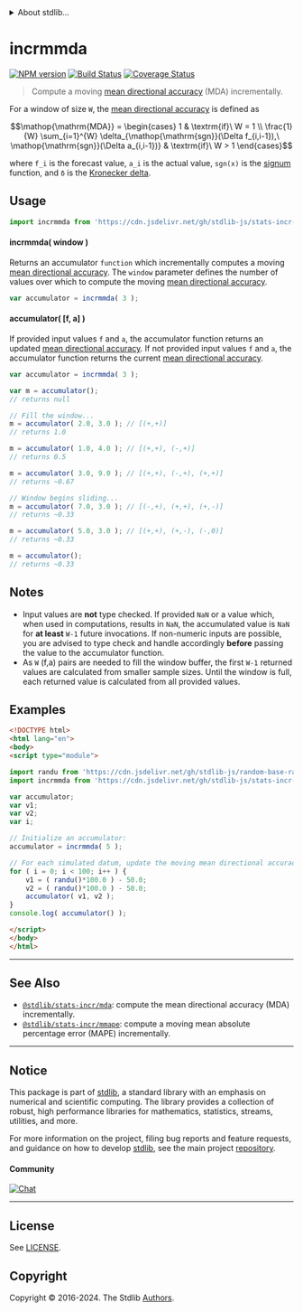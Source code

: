 <!--

@license Apache-2.0

Copyright (c) 2018 The Stdlib Authors.

Licensed under the Apache License, Version 2.0 (the "License");
you may not use this file except in compliance with the License.
You may obtain a copy of the License at

   http://www.apache.org/licenses/LICENSE-2.0

Unless required by applicable law or agreed to in writing, software
distributed under the License is distributed on an "AS IS" BASIS,
WITHOUT WARRANTIES OR CONDITIONS OF ANY KIND, either express or implied.
See the License for the specific language governing permissions and
limitations under the License.

-->


<details>
  <summary>
    About stdlib...
  </summary>
  <p>We believe in a future in which the web is a preferred environment for numerical computation. To help realize this future, we've built stdlib. stdlib is a standard library, with an emphasis on numerical and scientific computation, written in JavaScript (and C) for execution in browsers and in Node.js.</p>
  <p>The library is fully decomposable, being architected in such a way that you can swap out and mix and match APIs and functionality to cater to your exact preferences and use cases.</p>
  <p>When you use stdlib, you can be absolutely certain that you are using the most thorough, rigorous, well-written, studied, documented, tested, measured, and high-quality code out there.</p>
  <p>To join us in bringing numerical computing to the web, get started by checking us out on <a href="https://github.com/stdlib-js/stdlib">GitHub</a>, and please consider <a href="https://opencollective.com/stdlib">financially supporting stdlib</a>. We greatly appreciate your continued support!</p>
</details>

# incrmmda

[![NPM version][npm-image]][npm-url] [![Build Status][test-image]][test-url] [![Coverage Status][coverage-image]][coverage-url] <!-- [![dependencies][dependencies-image]][dependencies-url] -->

> Compute a moving [mean directional accuracy][mean-directional-accuracy] (MDA) incrementally.

<section class="intro">

For a window of size `W`, the [mean directional accuracy][mean-directional-accuracy] is defined as

<!-- <equation class="equation" label="eq:mean_directional_accuracy" align="center" raw="\operatorname{MDA} = \begin{cases} 1 & \textrm{if}\ W = 1 \\ \frac{1}{W} \sum_{i=1}^{W} \delta_{\operatorname{sgn}(\Delta f_{i,i-1}),\ \operatorname{sgn}(\Delta a_{i,i-1})} & \textrm{if}\ W > 1 \end{cases}" alt="Equation for the mean directional accuracy."> -->

```math
\mathop{\mathrm{MDA}} = \begin{cases} 1 & \textrm{if}\ W = 1 \\ \frac{1}{W} \sum_{i=1}^{W} \delta_{\mathop{\mathrm{sgn}}(\Delta f_{i,i-1}),\ \mathop{\mathrm{sgn}}(\Delta a_{i,i-1})} & \textrm{if}\ W > 1 \end{cases}
```

<!-- <div class="equation" align="center" data-raw-text="\operatorname{MDA} = \begin{cases} 1 & \textrm{if}\ W = 1 \\\frac{1}{W} \sum_{i=1}^{W} \delta_{\operatorname{sgn}(\Delta f_{i,i-1}),\ \operatorname{sgn}(\Delta a_{i,i-1})} & \textrm{if}\ W > 1 \end{cases}" data-equation="eq:mean_directional_accuracy">
    <img src="https://cdn.jsdelivr.net/gh/stdlib-js/stdlib@99730afbace8256ce53cfbc0714c7f3cac92466a/lib/node_modules/@stdlib/stats/incr/mmda/docs/img/equation_mean_directional_accuracy.svg" alt="Equation for the mean directional accuracy.">
    <br>
</div> -->

<!-- </equation> -->

where `f_i` is the forecast value, `a_i` is the actual value, `sgn(x)` is the [signum][@stdlib/math/base/special/signum] function, and `δ` is the [Kronecker delta][@stdlib/math/base/special/kronecker-delta]. 

</section>

<!-- /.intro -->



<section class="usage">

## Usage

```javascript
import incrmmda from 'https://cdn.jsdelivr.net/gh/stdlib-js/stats-incr-mmda@esm/index.mjs';
```

#### incrmmda( window )

Returns an accumulator `function` which incrementally computes a moving [mean directional accuracy][mean-directional-accuracy]. The `window` parameter defines the number of values over which to compute the moving [mean directional accuracy][mean-directional-accuracy].

```javascript
var accumulator = incrmmda( 3 );
```

#### accumulator( \[f, a] )

If provided input values `f` and `a`, the accumulator function returns an updated [mean directional accuracy][mean-directional-accuracy]. If not provided input values `f` and `a`, the accumulator function returns the current [mean directional accuracy][mean-directional-accuracy].

```javascript
var accumulator = incrmmda( 3 );

var m = accumulator();
// returns null

// Fill the window...
m = accumulator( 2.0, 3.0 ); // [(+,+)]
// returns 1.0

m = accumulator( 1.0, 4.0 ); // [(+,+), (-,+)]
// returns 0.5

m = accumulator( 3.0, 9.0 ); // [(+,+), (-,+), (+,+)]
// returns ~0.67

// Window begins sliding...
m = accumulator( 7.0, 3.0 ); // [(-,+), (+,+), (+,-)]
// returns ~0.33

m = accumulator( 5.0, 3.0 ); // [(+,+), (+,-), (-,0)]
// returns ~0.33

m = accumulator();
// returns ~0.33
```

</section>

<!-- /.usage -->

<section class="notes">

## Notes

-   Input values are **not** type checked. If provided `NaN` or a value which, when used in computations, results in `NaN`, the accumulated value is `NaN` for **at least** `W-1` future invocations. If non-numeric inputs are possible, you are advised to type check and handle accordingly **before** passing the value to the accumulator function.
-   As `W` (f,a) pairs are needed to fill the window buffer, the first `W-1` returned values are calculated from smaller sample sizes. Until the window is full, each returned value is calculated from all provided values. 

</section>

<!-- /.notes -->

<section class="examples">

## Examples

<!-- eslint no-undef: "error" -->

```html
<!DOCTYPE html>
<html lang="en">
<body>
<script type="module">

import randu from 'https://cdn.jsdelivr.net/gh/stdlib-js/random-base-randu@esm/index.mjs';
import incrmmda from 'https://cdn.jsdelivr.net/gh/stdlib-js/stats-incr-mmda@esm/index.mjs';

var accumulator;
var v1;
var v2;
var i;

// Initialize an accumulator:
accumulator = incrmmda( 5 );

// For each simulated datum, update the moving mean directional accuracy...
for ( i = 0; i < 100; i++ ) {
    v1 = ( randu()*100.0 ) - 50.0;
    v2 = ( randu()*100.0 ) - 50.0;
    accumulator( v1, v2 );
}
console.log( accumulator() );

</script>
</body>
</html>
```

</section>

<!-- /.examples -->

<!-- Section for related `stdlib` packages. Do not manually edit this section, as it is automatically populated. -->

<section class="related">

* * *

## See Also

-   <span class="package-name">[`@stdlib/stats-incr/mda`][@stdlib/stats/incr/mda]</span><span class="delimiter">: </span><span class="description">compute the mean directional accuracy (MDA) incrementally.</span>
-   <span class="package-name">[`@stdlib/stats-incr/mmape`][@stdlib/stats/incr/mmape]</span><span class="delimiter">: </span><span class="description">compute a moving mean absolute percentage error (MAPE) incrementally.</span>

</section>

<!-- /.related -->

<!-- Section for all links. Make sure to keep an empty line after the `section` element and another before the `/section` close. -->


<section class="main-repo" >

* * *

## Notice

This package is part of [stdlib][stdlib], a standard library with an emphasis on numerical and scientific computing. The library provides a collection of robust, high performance libraries for mathematics, statistics, streams, utilities, and more.

For more information on the project, filing bug reports and feature requests, and guidance on how to develop [stdlib][stdlib], see the main project [repository][stdlib].

#### Community

[![Chat][chat-image]][chat-url]

---

## License

See [LICENSE][stdlib-license].


## Copyright

Copyright &copy; 2016-2024. The Stdlib [Authors][stdlib-authors].

</section>

<!-- /.stdlib -->

<!-- Section for all links. Make sure to keep an empty line after the `section` element and another before the `/section` close. -->

<section class="links">

[npm-image]: http://img.shields.io/npm/v/@stdlib/stats-incr-mmda.svg
[npm-url]: https://npmjs.org/package/@stdlib/stats-incr-mmda

[test-image]: https://github.com/stdlib-js/stats-incr-mmda/actions/workflows/test.yml/badge.svg?branch=v0.2.0
[test-url]: https://github.com/stdlib-js/stats-incr-mmda/actions/workflows/test.yml?query=branch:v0.2.0

[coverage-image]: https://img.shields.io/codecov/c/github/stdlib-js/stats-incr-mmda/main.svg
[coverage-url]: https://codecov.io/github/stdlib-js/stats-incr-mmda?branch=main

<!--

[dependencies-image]: https://img.shields.io/david/stdlib-js/stats-incr-mmda.svg
[dependencies-url]: https://david-dm.org/stdlib-js/stats-incr-mmda/main

-->

[chat-image]: https://img.shields.io/gitter/room/stdlib-js/stdlib.svg
[chat-url]: https://app.gitter.im/#/room/#stdlib-js_stdlib:gitter.im

[stdlib]: https://github.com/stdlib-js/stdlib

[stdlib-authors]: https://github.com/stdlib-js/stdlib/graphs/contributors

[umd]: https://github.com/umdjs/umd
[es-module]: https://developer.mozilla.org/en-US/docs/Web/JavaScript/Guide/Modules

[deno-url]: https://github.com/stdlib-js/stats-incr-mmda/tree/deno
[deno-readme]: https://github.com/stdlib-js/stats-incr-mmda/blob/deno/README.md
[umd-url]: https://github.com/stdlib-js/stats-incr-mmda/tree/umd
[umd-readme]: https://github.com/stdlib-js/stats-incr-mmda/blob/umd/README.md
[esm-url]: https://github.com/stdlib-js/stats-incr-mmda/tree/esm
[esm-readme]: https://github.com/stdlib-js/stats-incr-mmda/blob/esm/README.md
[branches-url]: https://github.com/stdlib-js/stats-incr-mmda/blob/main/branches.md

[stdlib-license]: https://raw.githubusercontent.com/stdlib-js/stats-incr-mmda/main/LICENSE

[mean-directional-accuracy]: https://en.wikipedia.org/wiki/Mean_Directional_Accuracy_%28MDA%29

[@stdlib/math/base/special/signum]: https://github.com/stdlib-js/math-base-special-signum/tree/esm

[@stdlib/math/base/special/kronecker-delta]: https://github.com/stdlib-js/math-base-special-kronecker-delta/tree/esm

<!-- <related-links> -->

[@stdlib/stats/incr/mda]: https://github.com/stdlib-js/stats-incr-mda/tree/esm

[@stdlib/stats/incr/mmape]: https://github.com/stdlib-js/stats-incr-mmape/tree/esm

<!-- </related-links> -->

</section>

<!-- /.links -->
